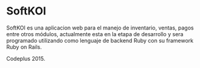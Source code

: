 # SoftKOI

SoftKOI es una aplicacion web para el manejo de inventario, ventas, pagos entre otros módulos, actualmente esta en la etapa de desarrollo y sera programado utilizando como lenguaje de backend Ruby con su framework Ruby on Rails.

Codeplus 2015.
